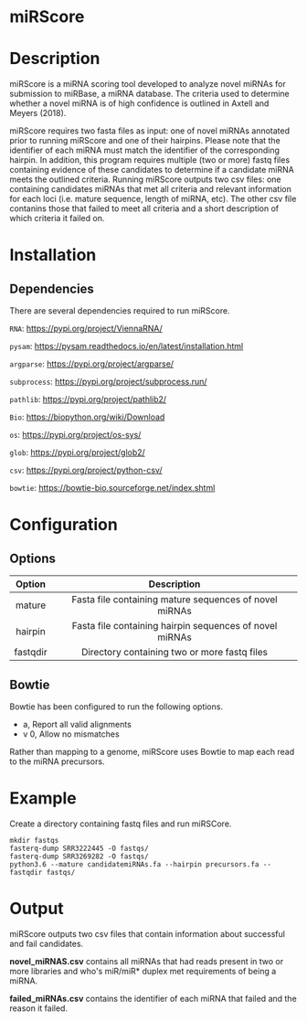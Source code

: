 # miRScore

# Description

miRScore is a miRNA scoring tool developed to analyze novel miRNAs for submission to miRBase, a miRNA database. The criteria used to determine whether a novel miRNA is of high confidence is outlined in Axtell and Meyers (2018).

miRScore requires two fasta files as input: one of novel miRNAs annotated prior to running miRScore and one of their hairpins. Please note that the identifier of each miRNA must match the identifier of the corresponding hairpin. In addition, this program requires multiple (two or more) fastq files containing evidence of these candidates to determine if a candidate miRNA meets the outlined criteria. Running miRScore outputs two csv files: one containing candidates miRNAs that met all criteria and relevant information for each loci (i.e. mature sequence, length of miRNA, etc). The other csv file contanins those that failed to meet all criteria and a short description of which criteria it failed on.

# Installation

## Dependencies

There are several dependencies required to run miRScore.

`RNA`: https://pypi.org/project/ViennaRNA/

`pysam`: https://pysam.readthedocs.io/en/latest/installation.html

`argparse`: https://pypi.org/project/argparse/

`subprocess`: https://pypi.org/project/subprocess.run/

`pathlib`: https://pypi.org/project/pathlib2/

`Bio`: https://biopython.org/wiki/Download

`os`: https://pypi.org/project/os-sys/

`glob`: https://pypi.org/project/glob2/

`csv`: https://pypi.org/project/python-csv/

`bowtie`: https://bowtie-bio.sourceforge.net/index.shtml
    
# Configuration

## Options

|Option     |Description                                               |
|:---------:|:--------------------------------------------------------:|
|mature     | Fasta file containing mature sequences of novel miRNAs   |
|hairpin    | Fasta file containing hairpin sequences of novel miRNAs  |
|fastqdir   | Directory containing two or more fastq files             |

## Bowtie

Bowtie has been configured to run the following options.

- a, Report all valid alignments
- v 0, Allow no mismatches

Rather than mapping to a genome, miRScore uses Bowtie to map each read to the miRNA precursors.


# Example

Create a directory containing fastq files and run miRSCore.
```
mkdir fastqs
fasterq-dump SRR3222445 -O fastqs/
fasterq-dump SRR3269282 -O fastqs/
python3.6 --mature candidatemiRNAs.fa --hairpin precursors.fa --fastqdir fastqs/
```

# Output
miRScore outputs two csv files that contain information about successful and fail candidates.

**novel_miRNAS.csv** contains all miRNAs that had reads present in two or more libraries and who's miR/miR* duplex met requirements of being a miRNA.

**failed_miRNAs.csv** contains the identifier of each miRNA that failed and the reason it failed.
